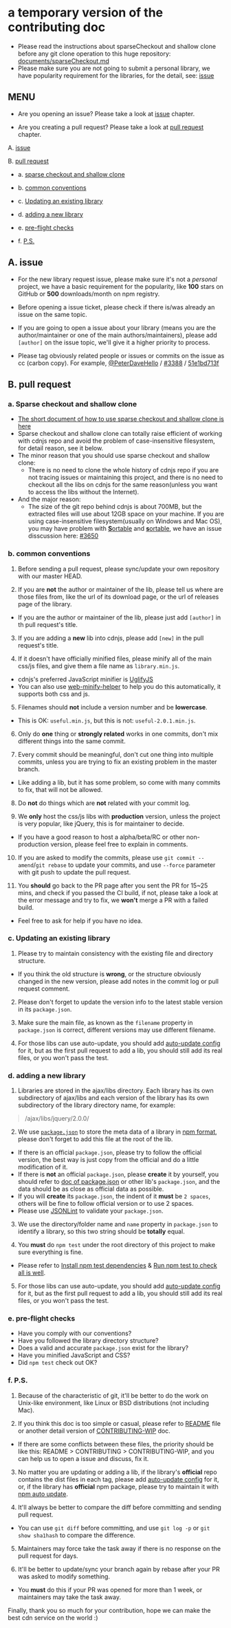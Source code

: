 ﻿# a temporary version of the contributing doc

 - Please read the instructions about sparseCheckout and shallow clone before any git clone operation to this huge repository: [documents/sparseCheckout.md](https://github.com/cdnjs/cdnjs/blob/master/documents/sparseCheckout.md)
 - Please make sure you are not going to submit a personal library, we have popularity requirement for the libraries, for the detail, see: [issue](#a-issue)

## MENU

* Are you opening an issue? Please take a look at [issue](#a-issue) chapter.

* Are you creating a pull request? Please take a look at [pull request](#b-pull-request) chapter.

 A. [issue](#a-issue)
 
 B. [pull request](#b-pull-request)

 * a. [sparse checkout and shallow clone](#a-sparse-checkout-and-shallow-clone)

 * b. [common conventions](#b-common-conventions)

 * c. [Updating an existing library](#c-updating-an-existing-library)

 * d. [adding a new library](#d-adding-a-new-library)

 * e. [pre-flight checks](#e-pre-flight-checks)

 * f. [P.S.](#f-ps)

## A. issue

* For the new library request issue, please make sure it's not a *personal* project, we have a basic requirement for the popularity, like **100** stars on GitHub or **500** downloads/month on npm registry.

* Before opening a issue ticket, please check if there is/was already an issue on the same topic.

* If you are going to open a issue about your library (means you are the author/maintainer or one of the main authors/maintainers), please add `[author]` on the issue topic, we'll give it a higher priority to process.

* Please tag obviously related people or issues or commits on the issue as cc (carbon copy). For example, [@PeterDaveHello](https://github.com/PeterDaveHello) / [#3388](https://github.com/cdnjs/cdnjs/issues/3388) / [51e1bd713f](https://github.com/cdnjs/cdnjs/commit/51e1bd713fa31fec271bbbcf565131e77536bdf2)


## B. pull request

### a. Sparse checkout and shallow clone
* [The short document of how to use sparse checkout and shallow clone is here](https://github.com/cdnjs/cdnjs/blob/master/documents/sparseCheckout.md)
* Sparse checkout and shallow clone can totally raise efficient of working with cdnjs repo and avoid the problem of case-insensitive filesystem, for detail reason, see it below.
* The minor reason that you should use sparse checkout and shallow clone:
  * There is no need to clone the whole history of cdnjs repo if you are not tracing issues or maintaining this project, and there is no need to checkout all the libs on cdnjs for the same reason(unless you want to access the libs without the Internet).
* And the major reason:
  * The size of the git repo behind cdnjs is about 700MB, but the extracted files will use about 12GB space on your machine. If you are using case-insensitive filesystem(usually on Windows and Mac OS), you may have problem with [**S**ortable](https://github.com/cdnjs/cdnjs/tree/master/ajax/libs/Sortable) and [**s**ortable](https://github.com/cdnjs/cdnjs/tree/master/ajax/libs/sortable), we have an issue disscussion here: [#3650](https://github.com/cdnjs/cdnjs/issues/3650)



### b. common conventions

1. Before sending a pull request, please sync/update your own repository with our master HEAD.

2. If you are **not** the author or maintainer of the lib, please tell us where are those files from, like the url of its download page, or the url of releases page of the library.
 * If you are the author or maintainer of the lib, please just add `[author]` in th pull request's title.

3. If you are adding a **new** lib into cdnjs, please add `[new]` in the pull request's title.

4. If it doesn't have officially minified files, please minify all of the main css/js files, and give them a file name as `library.min.js`.
 * cdnjs's preferred JavaScript minifier is [UglifyJS](http://marijnhaverbeke.nl/uglifyjs "UglifyJS")
 * You can also use [web-minify-helper](https://github.com/PeterDaveHello/web-minify-helper "web-minify-helper") to help you do this automatically, it supports both css and js.

5. Filenames should **not** include a version number and be **lowercase**.
 * This is OK: `useful.min.js`, but this is not: `useful-2.0.1.min.js`.

6. Only do **one** thing or **strongly related** works in one commits, don't mix different things into the same commit.

7. Every commit should be meaningful, don't cut one thing into multiple commits, unless you are trying to fix an existing problem in the master branch.
 * Like adding a lib, but it has some problem, so come with many commits to fix, that will not be allowed.

8. Do **not** do things which are **not** related with your commit log.

9. We **only** host the css/js libs with **production** version, unless the project is very popular, like jQuery, this is for maintainer to decide.
 * If you have a good reason to host a alpha/beta/RC or other non-production version, please feel free to explain in comments.

10. If you are asked to modify the commits, please use `git commit --amend`/`git rebase` to update your commits, and use `--force` parameter with git push to update the pull request.

11. You **should** go back to the PR page after you sent the PR for 15~25 mins, and check if you passed the CI build, if not, please take a look at the error message and try to fix, we **won't** merge a PR with a failed build.
 * Feel free to ask for help if you have no idea.

### c. Updating an existing library

1. Please try to maintain consistency with the existing file and directory structure.
 * If you think the old structure is **wrong**, or the structure obviously changed in the new version, please add notes in the commit log or pull request comment.

2. Please don't forget to update the version info to the latest stable version in its `package.json`.

3. Make sure the main file, as known as the `filename` property in `package.json` is correct, different versions may use different filename.
 
4. For those libs can use auto-update, you should add [auto-update config](https://github.com/cdnjs/cdnjs#enabling-gitrecommended-or-npm-auto-update) for it, but as the first pull request to add a lib, you should still add its real files, or you won't pass the test.

### d. adding a new library

1. Libraries are stored in the ajax/libs directory. Each library has its own subdirectory of ajax/libs and each version of the library has its own subdirectory of the library directory name, for example:
 > /ajax/libs/jquery/2.0.0/

2. We use [`package.json`](https://www.npmjs.org/doc/package.json.html) to store the meta data of a library in [npm format](https://www.npmjs.org/doc/package.json.html), please don't forget to add this file at the root of the lib.
 * If there is an official `package.json`, please try to follow the official version, the best way is just copy from the official and do a little modification of it.
 * If there is **not** an official `package.json`, please **create** it by yourself, you should refer to [doc of package.json](https://www.npmjs.org/doc/package.json.html) or other lib's `package.json`, and the data should be as close as official data as possible.
  * If you will **create** its `package.json`, the indent of it **must** be `2 spaces`, others will be fine to follow official version or to use 2 spaces.
  * Please use [JSONLint](http://jsonlint.com/) to validate your `package.json`.

3. We use the directory/folder name and `name` property in `package.json` to identify a library, so this two string should be **totally** equal.

4. You **must** do `npm test` under the root directory of this project to make sure everything is fine.
 * Please refer to [Install npm test dependencies](https://github.com/cdnjs/cdnjs/blob/master/README.md#install-npm-test-dependencies) & [Run npm test to check all is well](https://github.com/cdnjs/cdnjs/blob/master/README.md#run-npm-test-to-check-all-is-well).
  
5. For those libs can use auto-update, you should add [auto-update config](https://github.com/cdnjs/cdnjs#enabling-gitrecommended-or-npm-auto-update) for it, but as the first pull request to add a lib, you should still add its real files, or you won't pass the test.

### e. pre-flight checks

* Have you comply with our conventions?
* Have you followed the library directory structure?
* Does a valid and accurate `package.json` exist for the library?
* Have you minified JavaScript and CSS?
* Did `npm test` check out OK?

### f. P.S.

1. Because of the characteristic of git, it'll be better to do the work on Unix-like environment, like Linux or BSD distributions (not including Mac).

2. If you think this doc is too simple or casual, please refer to [README](https://github.com/cdnjs/cdnjs/blob/master/README.md) file or another detail version of [CONTRIBUTING-WIP](https://github.com/cdnjs/cdnjs/blob/master/CONTRIBUTING-WIP.md) doc.
 * If there are some conflicts between these files, the priority should be like this: README > CONTRIBUTING > CONTRIBUTING-WIP, and you can help us to open a issue and discuss, fix it.

3. No matter you are updating or adding a lib, if the library's **official** repo contains the dist files in each tag, please add [auto-update config](https://github.com/cdnjs/cdnjs#enabling-gitrecommended-or-npm-auto-update) for it, or, if the library has **official** npm package, please try to maintain it with [npm auto update](https://github.com/cdnjs/cdnjs#enabling-npm-auto-update). 

4. It'll always be better to compare the diff before committing and sending pull request.
 * You can use `git diff` before committing, and use `git log -p` or `git show sha1hash` to compare the difference.

5. Maintainers may force take the task away if there is no response on the pull request for days.

6. It'll be better to update/sync your branch again by rebase after your PR was asked to modify something.
 * You **must** do this if your PR was opened for more than 1 week, or maintainers may take the task away.

Finally, thank you so much for your contribution, hope we can make the best cdn service on the world :)
